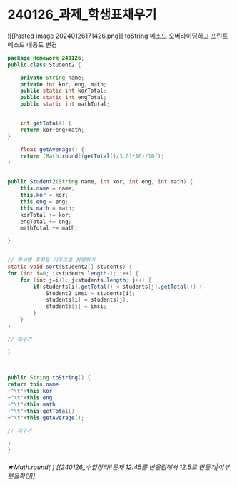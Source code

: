 # 240126_과제_학생표채우기
![[Pasted image 20240126171426.png]]
toString 메소드 오버라이딩하고 프린트 메소드 내용도 변경

```java
package Homework_240126;
public class Student2 {

	private String name;
	private int kor, eng, math;
	public static int korTotal;
	public static int engTotal;
	public static int mathTotal;


	int getTotal() {
	return kor+eng+math;
}

	float getAverage() {
	return (Math.round((getTotal()/3.0)*10)/10f);
}


public Student2(String name, int kor, int eng, int math) {
	this.name = name;
	this.kor = kor;
	this.eng = eng;
	this.math = math;
	korTotal += kor;
	engTotal += eng;
	mathTotal += math;

}


// 학생별 총점을 기준으로 정렬하기
static void sort(Student2[] students) {
for (int i=0; i<students.length-1; i++) {
	for (int j=i+1; j<students.length; j++) {
		if(students[i].getTotal() < students[j].getTotal()) {
			Student2 imsi = students[i];
			students[i] = students[j];
			students[j] = imsi;
		}
	}
}

// 채우기

}

  

public String toString() {
return this.name
+"\t"+this.kor
+"\t"+this.eng
+"\t"+this.math
+"\t"+this.getTotal()
+"\t"+this.getAverage();

// 채우기

}
}
```
###### ★Math.round( ) [[240126_수업정리#문제 12.45를 반올림해서 12.5로 만들기|이부분을확인]]
